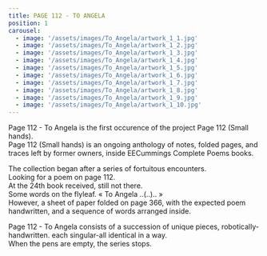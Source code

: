```yaml
---
title: PAGE 112 - TO ANGELA
position: 1
carousel:
  - image: '/assets/images/To_Angela/artwork_1_1.jpg'
  - image: '/assets/images/To_Angela/artwork_1_2.jpg'
  - image: '/assets/images/To_Angela/artwork_1_3.jpg'
  - image: '/assets/images/To_Angela/artwork_1_4.jpg'
  - image: '/assets/images/To_Angela/artwork_1_5.jpg'
  - image: '/assets/images/To_Angela/artwork_1_6.jpg'
  - image: '/assets/images/To_Angela/artwork_1_7.jpg'
  - image: '/assets/images/To_Angela/artwork_1_8.jpg'
  - image: '/assets/images/To_Angela/artwork_1_9.jpg'
  - image: '/assets/images/To_Angela/artwork_1_10.jpg'
---
```


Page 112 - To Angela is the first occurence of the project Page 112 (Small hands).  
Page 112 (Small hands) is an ongoing anthology of notes, folded pages, and traces left by former owners, inside EECummings Complete Poems books.

The collection began after a series of fortuitous encounters.  
Looking for a poem on page 112.  
At the 24th book received, still not there.  
Some words on the flyleaf. « To Angela ..(..).. »  
However, a sheet of paper folded on page 366, with the expected poem handwritten, and a sequence of words arranged inside.

Page 112 - To Angela consists of a succession of unique pieces, robotically-handwritten. each singular-all identical in a way.  
When the pens are empty, the series stops.